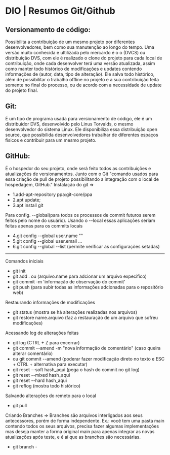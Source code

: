 # DIO | Resumos Git/Github

## Versionamento de código:

Possibilita a contribuição de um mesmo projeto por diferentes desenvolvedores, bem como sua manutenção ao longo do tempo.
Uma versão muito conhecida e ultilizada pelo mercardo é o o (DVCS) ou distribuição DVS, com ele é realizado o clone do projeto para cada local de contribuição, onde cada desenvolver terá uma versão atualizada, assim como manter todo histórico de modificações e updates contendo informações de (autor, data, tipo de alteração). Ele salva todo histórico, além de possibilitar o trabalho offline no projeto e a sua contribuição feita somente no final do processo, ou de acordo com a necessidade de update do projeto final.

## Git:

É um tipo de programa usada para versionamento de código, ele é um distribuidor DVS, desenvolvido pelo Linus Torvalds, o mesmo desenvolvedor do sistema Linux. Ele disponibiliza essa distribuição open source, que possibilida desenvolvedores trabalhar de diferentes espaços fisicos e contribuir para um mesmo projeto.

## GitHub:

É o hospedor do seu projeto, onde será feito todos as contribuições e atualizações de versionamentos. Junto com o Git "comando usados para essa criação de pull de projeto possibilitando a integração com o local de hospedagem, GitHub."
Instalação do git =>

- 1.add-apt-repository ppa:git-core/ppa
- 2.apt update;
- 3.apt install git

Para config. --global(para todos os processos de commit futuros serem feitos pelo nome do usuário).
Usando o --local essas aplicações seriam feitas apenas para os commits locais

- 4.git config --global user.name ""
- 5.git config --global user.email ...
- 6.git config --global --list (permite verificar as configurações setadas)

---

Comandos iniciais

- git init
- git add . ou (arquivo.name para adcionar um arquivo expecifico)
- git commit -m 'informação de observação do commit'
- git push (para subir todas as informações adcionadas para o repositório web)

Restaurando informações de modificações

- git status (mostra se há alterações realizadas nos arquivos)
- git restore name.arquivo (faz a restauração de um arquivo que sofreu modificações)

Acessando log de alterações feitas

- git log (CTRL + Z para encerrar)
- git commit --amend -m "nova informação de comentário" (caso queira alterar comentário)
- ou git commit --amend (poderar fazer modificação direto no texto e ESC + CTRL + alternativa para executar)
- git reset --soft hash_aqui (pega o hash do commit no git log)
- git reset --mixed hash_aqui
- git reset --hard hash_aqui
- git reflog (mostra todo histórico)

Salvando alterações do remeto para o local

- git pull

Criando Branches => Branches são arquivos interligados aos seus antecessores, porém de forma independente.
Ex.: você tem uma pasta main contendo todos os seus arquivos, precisa fazer algumas implementações mas deseja
manter a forma original main para apenas integrar as novas atualizações após teste, e é aí que as branches são
necessárias.

- git branch -
